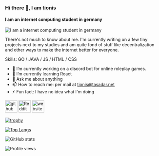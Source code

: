 ### Hi there 👋, I am tionis
#### I am an internet computing student in germany
![I am a internet computing student in germany](https://unsplash.com/photos/m_HRfLhgABo/download?force=true)

There's not much to know about me. I'm currently writing on a few tiny projects next to my studies and am quite fond of stuff like decentralization and other ways to make the internet better for everyone.

Skills: GO / JAVA / JS / HTML / CSS

- 🔭 I’m currently working on a discord bot for online roleplay games. 
- 🌱 I’m currently learning React 
- 💬 Ask me about anything 
- 📫 How to reach me: per mail at tionis@tasadar.net 
- ⚡ Fun fact: I have no idea what I'm doing 


[<img src='https://cdn.jsdelivr.net/npm/simple-icons@3.0.1/icons/github.svg' alt='github' height='40'>](https://github.com/tionis)  [<img src='https://cdn.jsdelivr.net/npm/simple-icons@3.0.1/icons/reddit.svg' alt='Reddit' height='40'>](https://www.reddit.com/user/TionisNagir)  [<img src='https://cdn.jsdelivr.net/npm/simple-icons@3.0.1/icons/icloud.svg' alt='website' height='40'>](https://tasadar.net)  

[![trophy](https://github-profile-trophy.vercel.app/?username=tionis)](https://github.com/ryo-ma/github-profile-trophy)

[![Top Langs](https://github-readme-stats.vercel.app/api/top-langs/?username=tionis)](https://github.com/anuraghazra/github-readme-stats)

![GitHub stats](https://github-readme-stats.vercel.app/api?username=tionis&show_icons=true&count_private=true)  

![Profile views](https://gpvc.arturio.dev/tionis)  
